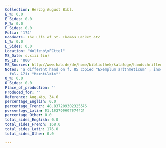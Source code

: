 ```yaml
---
Collection: Herzog August Bibl.
E_%: 0.0
E_Sides: 0.0
F_%: 0.0
F_Sides: 0.0
Folia: '174'
Headnote: The Life of St. Thomas Becket etc
L_%: 0.0
L_Sides: 0.0
Location: "Wolfenb\xFCttel"
MS_Date: s.xiii (in)
MS_ID: '800'
MS_Sources: http://www.hab.de/de/home/bibliothek/kataloge/handschriften.html
Notes: 'a different hand on f. 85 copied "Exemplum arithmeticum" ; inscription on
  fol. 174: "Mechtildis"'
O_%: 0.0
O_Sides: 0.0
Place_of_production: ''
Produced_for: ''
Reference: Aug.4to, 34.6
percentage_English: 0.0
percentage_French: 48.837209302325576
percentage_Latin: 51.162790697674424
percentage_Other: 0.0
total_sides_English: 0.0
total_sides_French: 168.0
total_sides_Latin: 176.0
total_sides_Other: 0.0

---
```

